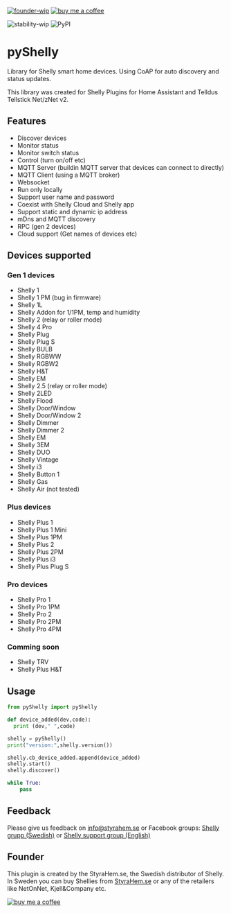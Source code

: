 [![founder-wip](https://img.shields.io/badge/founder-Håkan_Åkerberg@StyraHem.se-green.svg?style=for-the-badge)](https://www.styrahem.se)
[![buy me a coffee](https://img.shields.io/badge/If%20you%20like%20it-Buy%20me%20a%20coffee-orange.svg?style=for-the-badge)](https://www.buymeacoffee.com/styrahem)

![stability-wip](https://img.shields.io/badge/stability-stable-green.svg?style=for-the-badge)
![PyPI](https://img.shields.io/pypi/v/pyShelly.svg?color=green&style=for-the-badge)

# pyShelly

Library for Shelly smart home devices. Using CoAP for auto discovery and status updates.

This library was created for Shelly Plugins for Home Assistant and Telldus Tellstick Net/zNet v2.

## Features

- Discover devices
- Monitor status
- Monitor switch status
- Control (turn on/off etc)
- MQTT Server (buildin MQTT server that devices can connect to directly)
- MQTT Client (using a MQTT broker)
- Websocket
- Run only locally
- Support user name and password
- Coexist with Shelly Cloud and Shelly app
- Support static and dynamic ip address
- mDns and MQTT discovery
- RPC (gen 2 devices)
- Cloud support (Get names of devices etc)

## Devices supported

### Gen 1 devices
- Shelly 1
- Shelly 1 PM (bug in firmware)
- Shelly 1L
- Shelly Addon for 1/1PM, temp and humidity
- Shelly 2 (relay or roller mode)
- Shelly 4 Pro
- Shelly Plug
- Shelly Plug S
- Shelly BULB
- Shelly RGBWW
- Shelly RGBW2
- Shelly H&T
- Shelly EM
- Shelly 2.5 (relay or roller mode)
- Shelly 2LED
- Shelly Flood
- Shelly Door/Window
- Shelly Door/Window 2
- Shelly Dimmer
- Shelly Dimmer 2
- Shelly EM
- Shelly 3EM
- Shelly DUO
- Shelly Vintage
- Shelly i3
- Shelly Button 1
- Shelly Gas
- Shelly Air (not tested)

### Plus devices
- Shelly Plus 1
- Shelly Plus 1 Mini
- Shelly Plus 1PM
- Shelly Plus 2
- Shelly Plus 2PM
- Shelly Plus i3
- Shelly Plus Plug S

### Pro devices
- Shelly Pro 1
- Shelly Pro 1PM
- Shelly Pro 2
- Shelly Pro 2PM
- Shelly Pro 4PM

### Comming soon
- Shelly TRV
- Shelly Plus H&T

## Usage

```python
from pyShelly import pyShelly

def device_added(dev,code):
  print (dev," ",code)

shelly = pyShelly()
print("version:",shelly.version())

shelly.cb_device_added.append(device_added)
shelly.start()
shelly.discover()

while True:
    pass 
```

## Feedback

Please give us feedback on info@styrahem.se or Facebook groups: [Shelly grupp (Swedish)](https://www.facebook.com/groups/ShellySweden) or [Shelly support group (English)](https://www.facebook.com/groups/ShellyIoTCommunitySupport/)

## Founder

This plugin is created by the StyraHem.se, the Swedish distributor of Shelly. In Sweden you can buy Shellies from [StyraHem.se](https://www.styrahem.se/c/126/shelly) or any of the retailers like NetOnNet, Kjell&Company etc.

[![buy me a coffee](https://www.buymeacoffee.com/assets/img/custom_images/orange_img.png)](https://www.buymeacoffee.com/styrahem)
